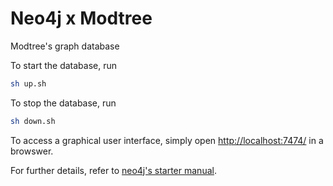 # Neo4j x Modtree

Modtree's graph database

To start the database, run

```sh
sh up.sh
```

To stop the database, run

```sh
sh down.sh
```

To access a graphical user interface, simply open
[http://localhost:7474/](http://localhost:7474/) in a browswer.

For further details, refer to [neo4j's starter manual][manual].

[manual]: https://neo4j.com/docs/operations-manual/current/docker/introduction/

